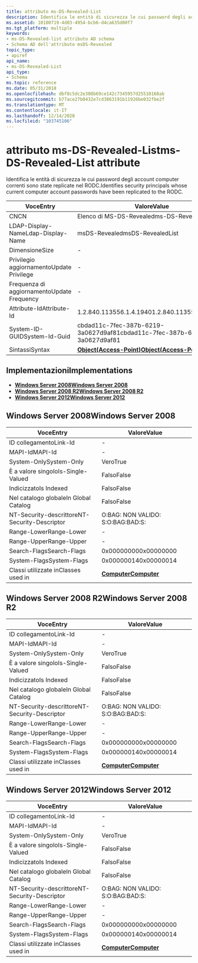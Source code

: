 ```yaml
---
title: attributo ms-DS-Revealed-List
description: Identifica le entità di sicurezza le cui password degli account computer correnti sono state replicate nel RODC.
ms.assetid: 10100719-4d03-4954-bcb6-d4ca635d00f7
ms.tgt_platform: multiple
keywords:
- ms-DS-Revealed-list attributo AD schema
- Schema AD dell'attributo msDS-Revealed
topic_type:
- apiref
api_name:
- ms-DS-Revealed-List
api_type:
- Schema
ms.topic: reference
ms.date: 05/31/2018
ms.openlocfilehash: dbf8c5dc2e308b69ce142c7345957d25510168ab
ms.sourcegitcommit: b77ace27b0432e7cd3863191b11926be032fbe2f
ms.translationtype: MT
ms.contentlocale: it-IT
ms.lasthandoff: 12/14/2020
ms.locfileid: "103745106"
---
```

# <a name="ms-ds-revealed-list-attribute"></a><span data-ttu-id="66875-105">attributo ms-DS-Revealed-List</span><span class="sxs-lookup"><span data-stu-id="66875-105">ms-DS-Revealed-List attribute</span></span>

<span data-ttu-id="66875-106">Identifica le entità di sicurezza le cui password degli account computer correnti sono state replicate nel RODC.</span><span class="sxs-lookup"><span data-stu-id="66875-106">Identifies security principals whose current computer account passwords have been replicated to the RODC.</span></span>



| <span data-ttu-id="66875-107">Voce</span><span class="sxs-lookup"><span data-stu-id="66875-107">Entry</span></span> | <span data-ttu-id="66875-108">Valore</span><span class="sxs-lookup"><span data-stu-id="66875-108">Value</span></span> |
|-------------------|-------------------------------------------------------|
| <span data-ttu-id="66875-109">CN</span><span class="sxs-lookup"><span data-stu-id="66875-109">CN</span></span>                | <span data-ttu-id="66875-110">Elenco di MS-DS-Revealed</span><span class="sxs-lookup"><span data-stu-id="66875-110">ms-DS-Revealed-List</span></span>                                   |
| <span data-ttu-id="66875-111">LDAP-Display-Name</span><span class="sxs-lookup"><span data-stu-id="66875-111">Ldap-Display-Name</span></span> | <span data-ttu-id="66875-112">msDS-Revealed</span><span class="sxs-lookup"><span data-stu-id="66875-112">msDS-RevealedList</span></span>                                     |
| <span data-ttu-id="66875-113">Dimensione</span><span class="sxs-lookup"><span data-stu-id="66875-113">Size</span></span>              | \-                                                    |
| <span data-ttu-id="66875-114">Privilegio aggiornamento</span><span class="sxs-lookup"><span data-stu-id="66875-114">Update Privilege</span></span>  | \-                                                    |
| <span data-ttu-id="66875-115">Frequenza di aggiornamento</span><span class="sxs-lookup"><span data-stu-id="66875-115">Update Frequency</span></span>  | \-                                                    |
| <span data-ttu-id="66875-116">Attribute-Id</span><span class="sxs-lookup"><span data-stu-id="66875-116">Attribute-Id</span></span>      | <span data-ttu-id="66875-117">1.2.840.113556.1.4.1940</span><span class="sxs-lookup"><span data-stu-id="66875-117">1.2.840.113556.1.4.1940</span></span>                               |
| <span data-ttu-id="66875-118">System-ID-GUID</span><span class="sxs-lookup"><span data-stu-id="66875-118">System-Id-Guid</span></span>    | <span data-ttu-id="66875-119">cbdad11c-7fec-387b-6219-3a0627d9af81</span><span class="sxs-lookup"><span data-stu-id="66875-119">cbdad11c-7fec-387b-6219-3a0627d9af81</span></span>                  |
| <span data-ttu-id="66875-120">Sintassi</span><span class="sxs-lookup"><span data-stu-id="66875-120">Syntax</span></span>            | [<span data-ttu-id="66875-121">**Object(Access-Point)**</span><span class="sxs-lookup"><span data-stu-id="66875-121">**Object(Access-Point)**</span></span>](s-object-access-point.md) |



## <a name="implementations"></a><span data-ttu-id="66875-122">Implementazioni</span><span class="sxs-lookup"><span data-stu-id="66875-122">Implementations</span></span>

-   [<span data-ttu-id="66875-123">**Windows Server 2008**</span><span class="sxs-lookup"><span data-stu-id="66875-123">**Windows Server 2008**</span></span>](#windows-server-2008)
-   [<span data-ttu-id="66875-124">**Windows Server 2008 R2**</span><span class="sxs-lookup"><span data-stu-id="66875-124">**Windows Server 2008 R2**</span></span>](#windows-server-2008-r2)
-   [<span data-ttu-id="66875-125">**Windows Server 2012**</span><span class="sxs-lookup"><span data-stu-id="66875-125">**Windows Server 2012**</span></span>](#windows-server-2012)

## <a name="windows-server-2008"></a><span data-ttu-id="66875-126">Windows Server 2008</span><span class="sxs-lookup"><span data-stu-id="66875-126">Windows Server 2008</span></span>



| <span data-ttu-id="66875-127">Voce</span><span class="sxs-lookup"><span data-stu-id="66875-127">Entry</span></span> | <span data-ttu-id="66875-128">Valore</span><span class="sxs-lookup"><span data-stu-id="66875-128">Value</span></span> |
|------------------------|-------------------------------------------|
| <span data-ttu-id="66875-129">ID collegamento</span><span class="sxs-lookup"><span data-stu-id="66875-129">Link-Id</span></span>                | \-                                        |
| <span data-ttu-id="66875-130">MAPI-Id</span><span class="sxs-lookup"><span data-stu-id="66875-130">MAPI-Id</span></span>                | \-                                        |
| <span data-ttu-id="66875-131">System-Only</span><span class="sxs-lookup"><span data-stu-id="66875-131">System-Only</span></span>            | <span data-ttu-id="66875-132">Vero</span><span class="sxs-lookup"><span data-stu-id="66875-132">True</span></span>                                      |
| <span data-ttu-id="66875-133">È a valore singolo</span><span class="sxs-lookup"><span data-stu-id="66875-133">Is-Single-Valued</span></span>       | <span data-ttu-id="66875-134">Falso</span><span class="sxs-lookup"><span data-stu-id="66875-134">False</span></span>                                     |
| <span data-ttu-id="66875-135">Indicizzato</span><span class="sxs-lookup"><span data-stu-id="66875-135">Is Indexed</span></span>             | <span data-ttu-id="66875-136">Falso</span><span class="sxs-lookup"><span data-stu-id="66875-136">False</span></span>                                     |
| <span data-ttu-id="66875-137">Nel catalogo globale</span><span class="sxs-lookup"><span data-stu-id="66875-137">In Global Catalog</span></span>      | <span data-ttu-id="66875-138">Falso</span><span class="sxs-lookup"><span data-stu-id="66875-138">False</span></span>                                     |
| <span data-ttu-id="66875-139">NT-Security-descrittore</span><span class="sxs-lookup"><span data-stu-id="66875-139">NT-Security-Descriptor</span></span> | <span data-ttu-id="66875-140">O:BAG: NON VALIDO: S:</span><span class="sxs-lookup"><span data-stu-id="66875-140">O:BAG:BAD:S:</span></span>                              |
| <span data-ttu-id="66875-141">Range-Lower</span><span class="sxs-lookup"><span data-stu-id="66875-141">Range-Lower</span></span>            | \-                                        |
| <span data-ttu-id="66875-142">Range-Upper</span><span class="sxs-lookup"><span data-stu-id="66875-142">Range-Upper</span></span>            | \-                                        |
| <span data-ttu-id="66875-143">Search-Flags</span><span class="sxs-lookup"><span data-stu-id="66875-143">Search-Flags</span></span>           | <span data-ttu-id="66875-144">0x00000000</span><span class="sxs-lookup"><span data-stu-id="66875-144">0x00000000</span></span>                                |
| <span data-ttu-id="66875-145">System-Flags</span><span class="sxs-lookup"><span data-stu-id="66875-145">System-Flags</span></span>           | <span data-ttu-id="66875-146">0x00000014</span><span class="sxs-lookup"><span data-stu-id="66875-146">0x00000014</span></span>                                |
| <span data-ttu-id="66875-147">Classi utilizzate in</span><span class="sxs-lookup"><span data-stu-id="66875-147">Classes used in</span></span>        | [<span data-ttu-id="66875-148">**Computer**</span><span class="sxs-lookup"><span data-stu-id="66875-148">**Computer**</span></span>](c-computer.md)<br/> |



## <a name="windows-server-2008-r2"></a><span data-ttu-id="66875-149">Windows Server 2008 R2</span><span class="sxs-lookup"><span data-stu-id="66875-149">Windows Server 2008 R2</span></span>



| <span data-ttu-id="66875-150">Voce</span><span class="sxs-lookup"><span data-stu-id="66875-150">Entry</span></span> | <span data-ttu-id="66875-151">Valore</span><span class="sxs-lookup"><span data-stu-id="66875-151">Value</span></span> |
|------------------------|-------------------------------------------|
| <span data-ttu-id="66875-152">ID collegamento</span><span class="sxs-lookup"><span data-stu-id="66875-152">Link-Id</span></span>                | \-                                        |
| <span data-ttu-id="66875-153">MAPI-Id</span><span class="sxs-lookup"><span data-stu-id="66875-153">MAPI-Id</span></span>                | \-                                        |
| <span data-ttu-id="66875-154">System-Only</span><span class="sxs-lookup"><span data-stu-id="66875-154">System-Only</span></span>            | <span data-ttu-id="66875-155">Vero</span><span class="sxs-lookup"><span data-stu-id="66875-155">True</span></span>                                      |
| <span data-ttu-id="66875-156">È a valore singolo</span><span class="sxs-lookup"><span data-stu-id="66875-156">Is-Single-Valued</span></span>       | <span data-ttu-id="66875-157">Falso</span><span class="sxs-lookup"><span data-stu-id="66875-157">False</span></span>                                     |
| <span data-ttu-id="66875-158">Indicizzato</span><span class="sxs-lookup"><span data-stu-id="66875-158">Is Indexed</span></span>             | <span data-ttu-id="66875-159">Falso</span><span class="sxs-lookup"><span data-stu-id="66875-159">False</span></span>                                     |
| <span data-ttu-id="66875-160">Nel catalogo globale</span><span class="sxs-lookup"><span data-stu-id="66875-160">In Global Catalog</span></span>      | <span data-ttu-id="66875-161">Falso</span><span class="sxs-lookup"><span data-stu-id="66875-161">False</span></span>                                     |
| <span data-ttu-id="66875-162">NT-Security-descrittore</span><span class="sxs-lookup"><span data-stu-id="66875-162">NT-Security-Descriptor</span></span> | <span data-ttu-id="66875-163">O:BAG: NON VALIDO: S:</span><span class="sxs-lookup"><span data-stu-id="66875-163">O:BAG:BAD:S:</span></span>                              |
| <span data-ttu-id="66875-164">Range-Lower</span><span class="sxs-lookup"><span data-stu-id="66875-164">Range-Lower</span></span>            | \-                                        |
| <span data-ttu-id="66875-165">Range-Upper</span><span class="sxs-lookup"><span data-stu-id="66875-165">Range-Upper</span></span>            | \-                                        |
| <span data-ttu-id="66875-166">Search-Flags</span><span class="sxs-lookup"><span data-stu-id="66875-166">Search-Flags</span></span>           | <span data-ttu-id="66875-167">0x00000000</span><span class="sxs-lookup"><span data-stu-id="66875-167">0x00000000</span></span>                                |
| <span data-ttu-id="66875-168">System-Flags</span><span class="sxs-lookup"><span data-stu-id="66875-168">System-Flags</span></span>           | <span data-ttu-id="66875-169">0x00000014</span><span class="sxs-lookup"><span data-stu-id="66875-169">0x00000014</span></span>                                |
| <span data-ttu-id="66875-170">Classi utilizzate in</span><span class="sxs-lookup"><span data-stu-id="66875-170">Classes used in</span></span>        | [<span data-ttu-id="66875-171">**Computer**</span><span class="sxs-lookup"><span data-stu-id="66875-171">**Computer**</span></span>](c-computer.md)<br/> |



## <a name="windows-server-2012"></a><span data-ttu-id="66875-172">Windows Server 2012</span><span class="sxs-lookup"><span data-stu-id="66875-172">Windows Server 2012</span></span>



| <span data-ttu-id="66875-173">Voce</span><span class="sxs-lookup"><span data-stu-id="66875-173">Entry</span></span> | <span data-ttu-id="66875-174">Valore</span><span class="sxs-lookup"><span data-stu-id="66875-174">Value</span></span> |
|------------------------|-------------------------------------------|
| <span data-ttu-id="66875-175">ID collegamento</span><span class="sxs-lookup"><span data-stu-id="66875-175">Link-Id</span></span>                | \-                                        |
| <span data-ttu-id="66875-176">MAPI-Id</span><span class="sxs-lookup"><span data-stu-id="66875-176">MAPI-Id</span></span>                | \-                                        |
| <span data-ttu-id="66875-177">System-Only</span><span class="sxs-lookup"><span data-stu-id="66875-177">System-Only</span></span>            | <span data-ttu-id="66875-178">Vero</span><span class="sxs-lookup"><span data-stu-id="66875-178">True</span></span>                                      |
| <span data-ttu-id="66875-179">È a valore singolo</span><span class="sxs-lookup"><span data-stu-id="66875-179">Is-Single-Valued</span></span>       | <span data-ttu-id="66875-180">Falso</span><span class="sxs-lookup"><span data-stu-id="66875-180">False</span></span>                                     |
| <span data-ttu-id="66875-181">Indicizzato</span><span class="sxs-lookup"><span data-stu-id="66875-181">Is Indexed</span></span>             | <span data-ttu-id="66875-182">Falso</span><span class="sxs-lookup"><span data-stu-id="66875-182">False</span></span>                                     |
| <span data-ttu-id="66875-183">Nel catalogo globale</span><span class="sxs-lookup"><span data-stu-id="66875-183">In Global Catalog</span></span>      | <span data-ttu-id="66875-184">Falso</span><span class="sxs-lookup"><span data-stu-id="66875-184">False</span></span>                                     |
| <span data-ttu-id="66875-185">NT-Security-descrittore</span><span class="sxs-lookup"><span data-stu-id="66875-185">NT-Security-Descriptor</span></span> | <span data-ttu-id="66875-186">O:BAG: NON VALIDO: S:</span><span class="sxs-lookup"><span data-stu-id="66875-186">O:BAG:BAD:S:</span></span>                              |
| <span data-ttu-id="66875-187">Range-Lower</span><span class="sxs-lookup"><span data-stu-id="66875-187">Range-Lower</span></span>            | \-                                        |
| <span data-ttu-id="66875-188">Range-Upper</span><span class="sxs-lookup"><span data-stu-id="66875-188">Range-Upper</span></span>            | \-                                        |
| <span data-ttu-id="66875-189">Search-Flags</span><span class="sxs-lookup"><span data-stu-id="66875-189">Search-Flags</span></span>           | <span data-ttu-id="66875-190">0x00000000</span><span class="sxs-lookup"><span data-stu-id="66875-190">0x00000000</span></span>                                |
| <span data-ttu-id="66875-191">System-Flags</span><span class="sxs-lookup"><span data-stu-id="66875-191">System-Flags</span></span>           | <span data-ttu-id="66875-192">0x00000014</span><span class="sxs-lookup"><span data-stu-id="66875-192">0x00000014</span></span>                                |
| <span data-ttu-id="66875-193">Classi utilizzate in</span><span class="sxs-lookup"><span data-stu-id="66875-193">Classes used in</span></span>        | [<span data-ttu-id="66875-194">**Computer**</span><span class="sxs-lookup"><span data-stu-id="66875-194">**Computer**</span></span>](c-computer.md)<br/> |



 

 





